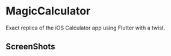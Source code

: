 # MagicCalculator

Exact replica of the iOS Calculator app using Flutter with a twist.

## ScreenShots

